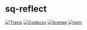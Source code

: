 # sq-reflect

[![Travis](https://img.shields.io/travis/com/harryparkdotio/sq-reflect/master.svg?style=for-the-badge)](https://travis-ci.com/harryparkdotio/sq-reflect)
[![Codecov](https://img.shields.io/codecov/c/github/harryparkdotio/sq-reflect/master.svg?style=for-the-badge)](https://codecov.io/gh/harryparkdotio/sq-reflect)
[![license](https://img.shields.io/github/license/harryparkdotio/sq-reflect.svg?style=for-the-badge)](https://github.com/harryparkdotio/sq-reflect/blob/master/license)
[![npm](https://img.shields.io/npm/v/sq-reflect.svg?style=for-the-badge)](https://www.npmjs.com/package/sq-reflect)
